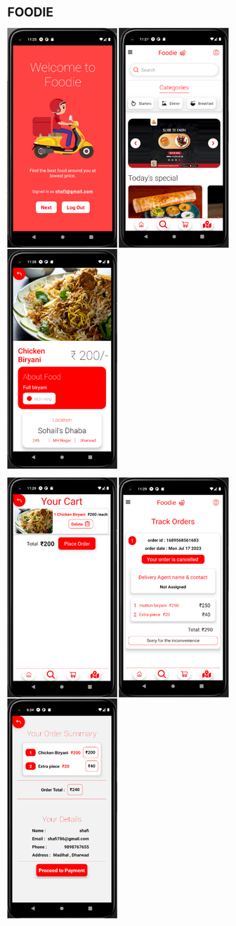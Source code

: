 # FOODIE

<div>
  <img src="./assets/welcome.png" width="250" height="500">
  <img src="./assets/mainpage.png" width="250" height="500">
  <img src="./assets/card.png" width="250" height="500">
</div>
<br />
<div>
  <img src="./assets/cart.png" width="250" height="500">
  <img src="./assets/track.png" width="250" height="500">
  <img src="./assets/payment.png" width="250" height="500">
</div>

